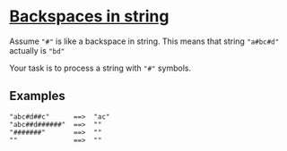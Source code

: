 # [Backspaces in string](https://www.codewars.com/kata/5727bb0fe81185ae62000ae3)

Assume `"#"` is like a backspace in string. This means that string `"a#bc#d"` actually is `"bd"`

Your task is to process a string with `"#"` symbols.


## Examples

```
"abc#d##c"      ==>  "ac"
"abc##d######"  ==>  ""
"#######"       ==>  ""
""              ==>  ""
```